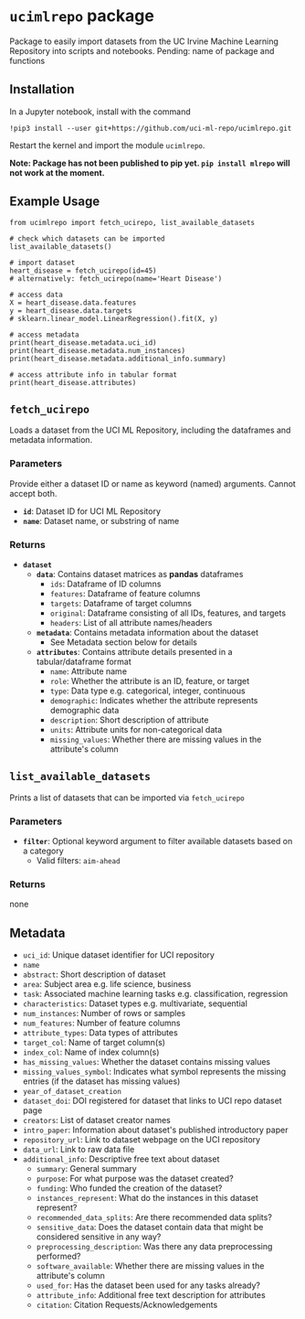 # `ucimlrepo` package
Package to easily import datasets from the UC Irvine Machine Learning Repository into scripts and notebooks. 
Pending: name of package and functions

## Installation
In a Jupyter notebook, install with the command 

    !pip3 install --user git+https://github.com/uci-ml-repo/ucimlrepo.git
    
Restart the kernel and import the module `ucimlrepo`.

**Note: Package has not been published to pip yet. `pip install mlrepo` will not work at the moment.**

## Example Usage

    from ucimlrepo import fetch_ucirepo, list_available_datasets
	
	# check which datasets can be imported
	list_available_datasets()
    
    # import dataset
    heart_disease = fetch_ucirepo(id=45)
    # alternatively: fetch_ucirepo(name='Heart Disease')
    
    # access data
    X = heart_disease.data.features
    y = heart_disease.data.targets
    # sklearn.linear_model.LinearRegression().fit(X, y)
    
    # access metadata
    print(heart_disease.metadata.uci_id)
    print(heart_disease.metadata.num_instances)
    print(heart_disease.metadata.additional_info.summary)
    
    # access attribute info in tabular format
    print(heart_disease.attributes)



## `fetch_ucirepo`
Loads a dataset from the UCI ML Repository, including the dataframes and metadata information.

### Parameters
Provide either a dataset ID or name as keyword (named) arguments. Cannot accept both.
- **`id`**: Dataset ID for UCI ML Repository
- **`name`**: Dataset name, or substring of name

### Returns
- **`dataset`**
	- **`data`**: Contains dataset matrices as **pandas** dataframes
		- `ids`: Dataframe of ID columns
		- `features`: Dataframe of feature columns
		- `targets`: Dataframe of target columns
		- `original`: Dataframe consisting of all IDs, features, and targets
		- `headers`: List of all attribute names/headers
	- **`metadata`**: Contains metadata information about the dataset
		- See Metadata section below for details
	- **`attributes`**: Contains attribute details presented in a tabular/dataframe format
		- `name`: Attribute name
		- `role`: Whether the attribute is an ID, feature, or target
		- `type`: Data type e.g. categorical, integer, continuous
		- `demographic`: Indicates whether the attribute represents demographic data
		- `description`: Short description of attribute
		- `units`: Attribute units for non-categorical data
		- `missing_values`: Whether there are missing values in the attribute's column
   

## `list_available_datasets`
Prints a list of datasets that can be imported via `fetch_ucirepo`
### Parameters
- **`filter`**: Optional keyword argument to filter available datasets based on a category
	- Valid filters: `aim-ahead` 
### Returns
none


## Metadata 
- `uci_id`: Unique dataset identifier for UCI repository 
- `name`
- `abstract`: Short description of dataset
- `area`: Subject area e.g. life science, business
- `task`: Associated machine learning tasks e.g. classification, regression
- `characteristics`: Dataset types e.g. multivariate, sequential
- `num_instances`: Number of rows or samples
- `num_features`: Number of feature columns
- `attribute_types`: Data types of attributes
- `target_col`: Name of target column(s)
- `index_col`: Name of index column(s)
- `has_missing_values`: Whether the dataset contains missing values
- `missing_values_symbol`: Indicates what symbol represents the missing entries (if the dataset has missing values)
- `year_of_dataset_creation`
- `dataset_doi`: DOI registered for dataset that links to UCI repo dataset page
- `creators`: List of dataset creator names
- `intro_paper`: Information about dataset's published introductory paper
- `repository_url`: Link to dataset webpage on the UCI repository
- `data_url`: Link to raw data file
- `additional_info`: Descriptive free text about dataset
	- `summary`: General summary 
	- `purpose`: For what purpose was the dataset created?
	- `funding`: Who funded the creation of the dataset?
	- `instances_represent`: What do the instances in this dataset represent?
	- `recommended_data_splits`: Are there recommended data splits?
	- `sensitive_data`: Does the dataset contain data that might be considered sensitive in any way?
	- `preprocessing_description`: Was there any data preprocessing performed?
	- `software_available`: Whether there are missing values in the attribute's column
	- `used_for`: Has the dataset been used for any tasks already?
	- `attribute_info`: Additional free text description for attributes
	- `citation`: Citation Requests/Acknowledgements
